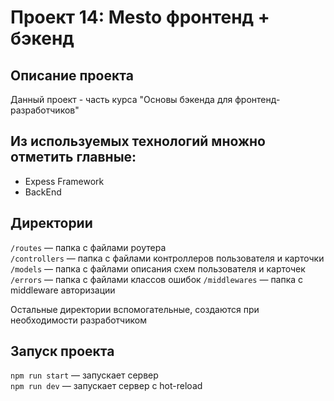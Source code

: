 # Проект 14: Mesto фронтенд + бэкенд

## Описание проекта
Данный проект - часть курса "Основы бэкенда для фронтенд-разработчиков"

## Из используемых технологий множно отметить главные:

+ Expess Framework
+ BackEnd

## Директории

`/routes` — папка с файлами роутера  
`/controllers` — папка с файлами контроллеров пользователя и карточки   
`/models` — папка с файлами описания схем пользователя и карточек
`/errors` — папка с файлами классов ошибок 
`/middlewares` — папка с middleware авторизации
  
Остальные директории вспомогательные, создаются при необходимости разработчиком

## Запуск проекта

`npm run start` — запускает сервер   
`npm run dev` — запускает сервер с hot-reload
